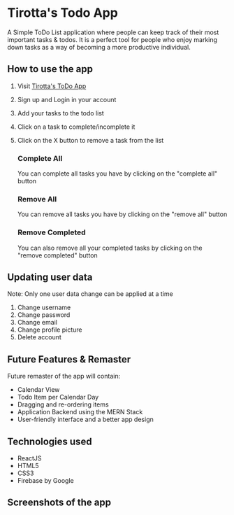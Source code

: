 # Tirotta's Todo App
A Simple  ToDo List application where people can keep track of their most important tasks & todos. It is a perfect tool for people who enjoy marking down tasks as a way of becoming a more productive individual.
## How to use the app
1. Visit [Tirotta's ToDo App](https://auth-practice-c0698.web.app)
2. Sign up and Login in your account
3. Add your tasks to the todo list
4. Click on a task to complete/incomplete it
5. Click on the X button to remove a task from the list

	### Complete All 
	You can complete all tasks you have by clicking on the "complete all" button
	### Remove All
	You can remove all tasks you have by clicking on the "remove all" button
  	### Remove Completed
  	You can also remove all your completed tasks by clicking on the "remove completed" button
## Updating user data
Note: Only one user data change can be applied at a time
1. Change username
2. Change password
3. Change email
4. Change profile picture
5. Delete account
## Future Features & Remaster
Future remaster of the app will contain: 
* Calendar View
* Todo Item per Calendar Day
* Dragging and re-ordering items
* Application Backend using the MERN Stack
* User-friendly interface and a better app design
## Technologies used
* ReactJS
* HTML5
* CSS3
* Firebase by Google
## Screenshots of the app 

